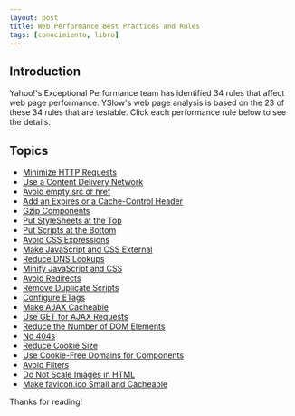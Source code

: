 ```yaml
---
layout: post
title: Web Performance Best Practices and Rules
tags: [conocimiento, libro]
---
```


<!--Resumen-->

## Introduction

Yahoo!'s Exceptional Performance team has identified 34 rules that affect web page performance. YSlow's web page analysis is based on the 23 of these 34 rules that are testable. Click each performance rule below to see the details.

## Topics 

- [Minimize HTTP Requests](https://developer.yahoo.com/performance/rules.html#num_http)
- [Use a Content Delivery Network](https://developer.yahoo.com/performance/rules.html#cdn)
- [Avoid empty src or href](https://developer.yahoo.com/performance/rules.html#emptysrc)
- [Add an Expires or a Cache-Control Header](https://developer.yahoo.com/performance/rules.html#expires)
- [Gzip Components](https://developer.yahoo.com/performance/rules.html#expires)
- [Put StyleSheets at the Top](https://developer.yahoo.com/performance/rules.html#css_top)
- [Put Scripts at the Bottom](https://developer.yahoo.com/performance/rules.html#js_bottom)
- [Avoid CSS Expressions](https://developer.yahoo.com/performance/rules.html#css_expressions)
- [Make JavaScript and CSS External](https://developer.yahoo.com/performance/rules.html#external)
- [Reduce DNS Lookups](https://developer.yahoo.com/performance/rules.html#dns_lookups)
- [Minify JavaScript and CSS](https://developer.yahoo.com/performance/rules.html#minify)
- [Avoid Redirects](https://developer.yahoo.com/performance/rules.html#redirects)
- [Remove Duplicate Scripts](https://developer.yahoo.com/performance/rules.html#js_dupes)
- [Configure ETags](https://developer.yahoo.com/performance/rules.html#etags)
- [Make AJAX Cacheable](https://developer.yahoo.com/performance/rules.html#cacheajax)
- [Use GET for AJAX Requests](https://developer.yahoo.com/performance/rules.html#ajax_get)
- [Reduce the Number of DOM Elements](https://developer.yahoo.com/performance/rules.html#min_dom)
- [No 404s](https://developer.yahoo.com/performance/rules.html#no404)
- [Reduce Cookie Size](https://developer.yahoo.com/performance/rules.html#cookie_size)
- [Use Cookie-Free Domains for Components](https://developer.yahoo.com/performance/rules.html#cookie_free)
- [Avoid Filters](https://developer.yahoo.com/performance/rules.html#no_filters)
- [Do Not Scale Images in HTML](https://developer.yahoo.com/performance/rules.html#no_scale)
- [Make favicon.ico Small and Cacheable](https://developer.yahoo.com/performance/rules.html#favicon)

Thanks for reading!